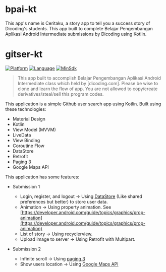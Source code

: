 # bpai-kt
This app's name is Ceritaku, a story app to tell you a success story of Dicoding's students. This app built to complete Belajar Pengembangan Aplikasi Android Intermediate submissions by Dicoding using Kotlin.

# gitser-kt

[![Platform](https://img.shields.io/badge/platform-Android-green)](https://github.com/yumtaufikhidayat/gitser-kt/blob/main/build.gradle)
[![Language](https://img.shields.io/badge/language-Kotlin-blue)](https://github.com/yumtaufikhidayat/gitser-kt/blob/main/build.gradle)
[![MinSdk](https://img.shields.io/badge/minsdk-23-red)](https://github.com/yumtaufikhidayat/gitser-kt/blob/main/build.gradle)

> This app built to accomplish Belajar Pengembangan Aplikasi Android Intermediate class which held by [dicoding.com]. Please be wise to clone and learn the flow of app. You are not allowed to copy/create derivatives/steal/sell this program codes.

This application is a simple Github user search app using Kotlin. Built using these technologies:
- Material Design
- Kotlin
- View Model (MVVM)
- LiveData
- View Binding
- Coroutine Flow
- DataStore
- Retrofit
- Paging 3
- Google Maps API

This application has some features:
- Submission 1
  - Login, register, and logout -> Using [DataStore](https://developer.android.com/topic/libraries/architecture/datastore) (Like shared preferences but better) to store user data.
  - Animation -> Using property animation. See [https://developer.android.com/guide/topics/graphics/prop-animation](https://developer.android.com/guide/topics/graphics/prop-animation)
  - List of story -> Using recyclerview.
  - Upload image to server -> Using Retrofit with Multipart.

- Submission 2
  - Infinite scroll -> Using [paging 3](https://developer.android.com/topic/libraries/architecture/paging/v3-migration)
  - Show users location -> Using [Google Maps API](https://developers.google.com/maps/documentation/android-sdk)
